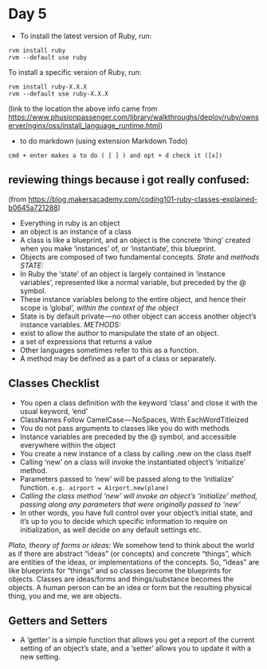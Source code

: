 # Day 5

- To install the latest version of Ruby, run:
```
rvm install ruby
rvm --default use ruby
```

To install a specific version of Ruby, run:
```
rvm install ruby-X.X.X
rvm --default use ruby-X.X.X
```
(link to the location the above info came from https://www.phusionpassenger.com/library/walkthroughs/deploy/ruby/ownserver/nginx/oss/install_language_runtime.html)

- to do markdown (using extension Markdown Todo) 
```
cmd + enter makes a to do ( [ ] ) and opt + d check it ([x])
```

reviewing things because i got really confused:
------------------------------------------------

(from https://blog.makersacademy.com/coding101-ruby-classes-explained-b0645a721288)
- Everything in ruby is an object 
- an object is an instance of a class
-  A class is like a blueprint, and an object is the concrete ’thing’ created when you make ‘instances’ of, or ‘instantiate’, this blueprint.
- Objects are composed of two fundamental concepts. *State* and *methods*
*STATE:*
- In Ruby the ‘state’ of an object is largely contained in ‘instance variables’, represented like a normal variable, but preceded by the @ symbol.
- These instance variables belong to the entire object, and hence their scope is ‘global’, *within the context of the object*
- State is by default private — no other object can access another object’s instance variables.
*METHODS:*
- exist to allow the author to manipulate the state of an object.
- a set of expressions that returns a value
- Other languages sometimes refer to this as a function.
- A method may be defined as a part of a class or separately.

Classes Checklist
------------------------------------------------

- You open a class definition with the keyword ‘class’ and close it with the usual keyword, ‘end’
- ClassNames Follow CamelCase — NoSpaces, With EachWordTitleized
- You do not pass arguments to classes like you do with methods
- Instance variables are preceded by the @ symbol, and accessible everywhere within the object
- You create a new instance of a class by calling .new on the class itself
- Calling ‘new’ on a class will invoke the instantiated object’s ‘initialize’ method.
- Parameters passed to ‘new’ will be passed along to the ‘initialize’ function. `e.g. airport = Airport.new(plane)`
- *Calling the class method ‘new’ will invoke an object’s ‘initialize’ method, passing along any parameters that were originally passed to ‘new’*
- In other words, you have full control over your object’s initial state, and it’s up to you to decide which specific information to require on initialization, as well decide on any default settings etc.

*Plato, theory of forms or ideas:* We somehow tend to think about the world as if there are abstract “ideas” (or concepts) and concrete “things”, which are entities of the ideas, or implementations of the concepts. So, “ideas” are like blueprints for “things” and so classes become the blueprints for objects. Classes are ideas/forms and things/substance becomes the objects. A human person can be an idea or form but the resulting physical thing, you and me, we are objects. 

Getters and Setters 
----------------------------------------------

- A ‘getter’ is a simple function that allows you get a report of the current setting of an object’s state, and a ‘setter’ allows you to update it with a new setting.